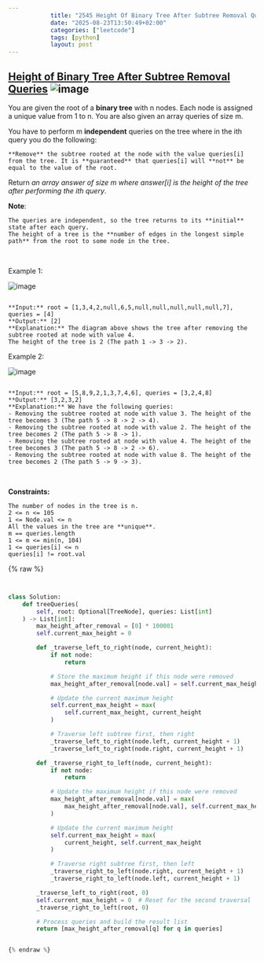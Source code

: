 ```yaml
---
            title: "2545 Height Of Binary Tree After Subtree Removal Queries"
            date: "2025-08-23T13:50:49+02:00"
            categories: ["leetcode"]
            tags: [python]
            layout: post
---
```

            
## [Height of Binary Tree After Subtree Removal Queries](https://leetcode.com/problems/height-of-binary-tree-after-subtree-removal-queries) ![image](https://img.shields.io/badge/Difficulty-Hard-red)

You are given the root of a **binary tree** with n nodes. Each node is assigned a unique value from 1 to n. You are also given an array queries of size m.

You have to perform m **independent** queries on the tree where in the ith query you do the following:

	**Remove** the subtree rooted at the node with the value queries[i] from the tree. It is **guaranteed** that queries[i] will **not** be equal to the value of the root.

Return *an array *answer* of size *m* where *answer[i]* is the height of the tree after performing the *ith* query*.

**Note**:

	The queries are independent, so the tree returns to its **initial** state after each query.
	The height of a tree is the **number of edges in the longest simple path** from the root to some node in the tree.

 

Example 1:

![image](https://assets.leetcode.com/uploads/2022/09/07/binaryytreeedrawio-1.png)
```

**Input:** root = [1,3,4,2,null,6,5,null,null,null,null,null,7], queries = [4]
**Output:** [2]
**Explanation:** The diagram above shows the tree after removing the subtree rooted at node with value 4.
The height of the tree is 2 (The path 1 -> 3 -> 2).

```

Example 2:

![image](https://assets.leetcode.com/uploads/2022/09/07/binaryytreeedrawio-2.png)
```

**Input:** root = [5,8,9,2,1,3,7,4,6], queries = [3,2,4,8]
**Output:** [3,2,3,2]
**Explanation:** We have the following queries:
- Removing the subtree rooted at node with value 3. The height of the tree becomes 3 (The path 5 -> 8 -> 2 -> 4).
- Removing the subtree rooted at node with value 2. The height of the tree becomes 2 (The path 5 -> 8 -> 1).
- Removing the subtree rooted at node with value 4. The height of the tree becomes 3 (The path 5 -> 8 -> 2 -> 6).
- Removing the subtree rooted at node with value 8. The height of the tree becomes 2 (The path 5 -> 9 -> 3).

```

 

**Constraints:**

	The number of nodes in the tree is n.
	2 <= n <= 105
	1 <= Node.val <= n
	All the values in the tree are **unique**.
	m == queries.length
	1 <= m <= min(n, 104)
	1 <= queries[i] <= n
	queries[i] != root.val

{% raw %}


```python


class Solution:
    def treeQueries(
        self, root: Optional[TreeNode], queries: List[int]
    ) -> List[int]:
        max_height_after_removal = [0] * 100001
        self.current_max_height = 0

        def _traverse_left_to_right(node, current_height):
            if not node:
                return

            # Store the maximum height if this node were removed
            max_height_after_removal[node.val] = self.current_max_height

            # Update the current maximum height
            self.current_max_height = max(
                self.current_max_height, current_height
            )

            # Traverse left subtree first, then right
            _traverse_left_to_right(node.left, current_height + 1)
            _traverse_left_to_right(node.right, current_height + 1)

        def _traverse_right_to_left(node, current_height):
            if not node:
                return

            # Update the maximum height if this node were removed
            max_height_after_removal[node.val] = max(
                max_height_after_removal[node.val], self.current_max_height
            )

            # Update the current maximum height
            self.current_max_height = max(
                current_height, self.current_max_height
            )

            # Traverse right subtree first, then left
            _traverse_right_to_left(node.right, current_height + 1)
            _traverse_right_to_left(node.left, current_height + 1)

        _traverse_left_to_right(root, 0)
        self.current_max_height = 0  # Reset for the second traversal
        _traverse_right_to_left(root, 0)

        # Process queries and build the result list
        return [max_height_after_removal[q] for q in queries]


{% endraw %}
```
